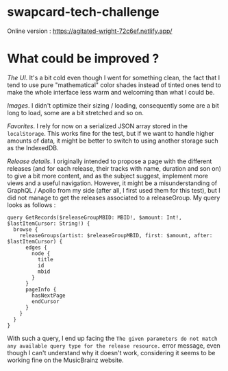 # swapcard-tech-challenge

Online version : https://agitated-wright-72c6ef.netlify.app/

# What could be improved ?
*The UI*. It's a bit cold even though I went for something clean, the fact that I tend to use pure "mathematical" color shades instead of tinted ones tend to make the whole interface less warm and welcoming than what I could be.

*Images*. I didn't optimize their sizing / loading, consequently some are a bit long to load, some are a bit stretched and so on.

*Favorites*. I rely for now on a serialized JSON array stored in the `localStorage`. This works fine for the test, but if we want to handle higher amounts of data, it might be better to switch to using another storage such as the IndexedDB. 

*Release details*. I originally intended to propose a page with the different releases (and for each release, their tracks with name, duration and son on) to give a bit more content, and as the subject suggest, implement more views and a useful navigation. However, it might be a misunderstanding of GraphQL / Apollo from my side (after all, I first used them for this test), but I did not manage to get the releases associated to a releaseGroup. My query looks as follows : 
```
query GetRecords($releaseGroupMBID: MBID!, $amount: Int!, $lastItemCursor: String!) {
  browse {
    releaseGroups(artist: $releaseGroupMBID, first: $amount, after: $lastItemCursor) {
      edges {
        node {
          title
          id
          mbid
        }
      }
      pageInfo {
        hasNextPage
        endCursor
      }
    }
  }
}
```
With such a query, I end up facing the `The given parameters do not match any available query type for the release resource.` error message, even though I can't understand why it doesn't work, considering it seems to be working fine on the MusicBrainz website.